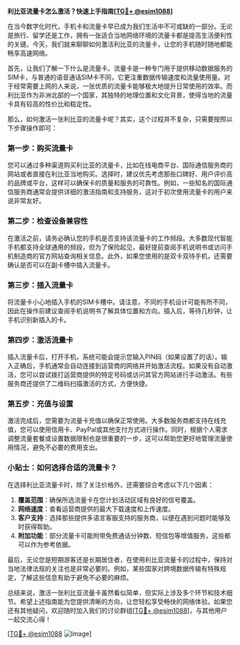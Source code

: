 **利比亚流量卡怎么激活？快速上手指南[[TG💪+ @esim1088](https://t.me/s/esim1088)]**

在当今数字化时代，手机卡和流量卡早已成为我们生活中不可或缺的一部分。无论是旅行、留学还是工作，拥有一张适合当地网络环境的流量卡都是提高生活便利性的关键。今天，我们就来聊聊如何激活利比亚的流量卡，让您的手机随时随地都能畅享高速网络。

首先，让我们了解一下什么是流量卡。流量卡是一种专门用于提供移动数据服务的SIM卡，与普通的语音通话SIM卡不同，它更注重数据传输速度和流量使用量。对于经常需要上网的人来说，一张优质的流量卡能够极大地提升日常使用的效率。而利比亚作为非洲北部的一个国家，其独特的地理位置和文化背景，使得当地的流量卡具有较高的性价比和稳定性。

那么，如何激活一张利比亚的流量卡呢？其实，这个过程并不复杂，只需要按照以下步骤操作即可：

### **第一步：购买流量卡**
您可以通过多种渠道购买利比亚的流量卡，比如在线电商平台、国际通信服务商的网站或者直接在利比亚当地购买。选择时，建议优先考虑那些口碑好、用户评价高的品牌或平台，这样可以确保卡的质量和服务的可靠性。例如，一些知名的国际通信服务商通常会提供详细的激活指南和支持服务，这对于初次使用流量卡的用户来说非常友好。

### **第二步：检查设备兼容性**
在激活之前，请务必确认您的手机是否支持该流量卡的工作频段。大多数现代智能手机都支持全球通用的频段，但为了保险起见，最好提前查阅手机说明书或访问手机制造商的官方网站查询相关信息。此外，如果您使用的是双卡双待手机，还需要确认是否可以在副卡槽中插入流量卡。

### **第三步：插入流量卡**
将流量卡小心地插入手机的SIM卡槽中。请注意，不同的手机设计可能有所不同，因此在操作前建议查阅手机说明书了解具体位置和方向。插入后，等待几秒钟，让手机识别新插入的卡。

### **第四步：激活流量卡**
插入流量卡后，打开手机，系统可能会提示您输入PIN码（如果设置了的话）。输入正确后，手机通常会自动连接到运营商的网络并开始激活流程。如果没有自动激活，您可以尝试拨打运营商提供的特定号码或访问其官方网站进行手动激活。有些服务商还提供了二维码扫描激活的方式，方便快捷。

### **第五步：充值与设置**
激活完成后，您需要为流量卡充值以确保正常使用。大多数服务商都支持在线充值，您可以使用信用卡、PayPal或其他支付方式进行操作。同时，根据个人需求调整流量套餐或设置数据限制也是很重要的一步，这可以帮助您更好地管理流量使用情况，避免不必要的费用支出。

### **小贴士：如何选择合适的流量卡？**
在选择利比亚流量卡时，除了关注价格外，还需要综合考虑以下几个因素：
1. **覆盖范围**：确保所选流量卡在您计划活动区域有良好的信号覆盖。
2. **网络速度**：查看运营商提供的最大下载速度和上传速度。
3. **客户支持**：选择那些提供多语言客服支持的服务商，以便在遇到问题时能够及时获得帮助。
4. **附加功能**：部分流量卡可能附带免费通话分钟数、短信包等增值服务，这些都可以作为参考依据。

最后，无论您是短期游客还是长期居住者，在使用利比亚流量卡的过程中，保持对当地法律法规的关注也是非常必要的。例如，某些国家对跨境数据传输有特殊规定，了解这些信息有助于避免不必要的麻烦。

总结来说，激活一张利比亚流量卡虽然看似简单，但实际上涉及多个环节和技术细节。希望上述指南能为您提供清晰的方向，让您轻松享受畅快的网络体验。如果您还有其他疑问，欢迎随时加入我们的讨论群组[[TG💪+ @esim1088](https://t.me/s/esim1088)]，与其他用户一起交流心得！

[[TG💪+ @esim1088](https://t.me/s/esim1088) ![Image](https://i.postimg.cc/4NQfJmqS/Snipaste-2025-05-13-00-14-12.png)]